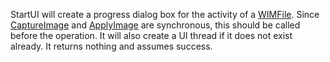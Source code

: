StartUI will create a progress dialog box for the activity of a [WIMFile](WIMFile.md). Since [CaptureImage](WIMCaptureImage.md) and [ApplyImage](WIMApplyImage.md) are synchronous, this should be called before the operation. It will also create a UI thread if it does not exist already. It returns nothing and assumes success.